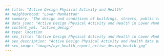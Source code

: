 ```yaml
---
## title: "Active Design Physical Activity and Health"
## neighborhood: "Lower Manhattan"
## summary: "The design and conditions of buildings, streets, public transportation and parks influence physical activity, use of active transportation and other healthy behavior. A neighborhood's features can also impact the safety of its residents."
## data_json: "Active Design Physical Activity and Health in Lower Manhattan"
## content_yml: "active_design"
## type: location
## seo_title: "Active Design Physical Activity and Health in Lower Manhattan"
## seo_description: "Active Design Physical Activity and Health data profile for the Lower Manhattan neighborhood of NYC."
## seo_image: "images/nyc_health_report_active_design_health.jpg"
---
```

